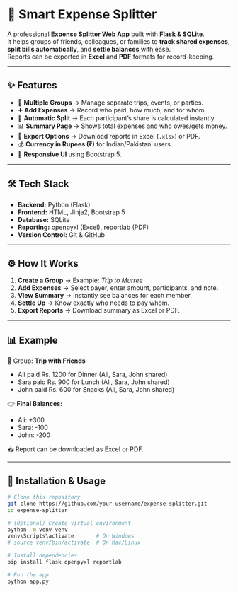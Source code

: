 # 💸 Smart Expense Splitter

A professional **Expense Splitter Web App** built with **Flask & SQLite**.  
It helps groups of friends, colleagues, or families to **track shared expenses**, **split bills automatically**, and **settle balances** with ease.  
Reports can be exported in **Excel** and **PDF** formats for record-keeping.

---

## ✨ Features
- 👥 **Multiple Groups** → Manage separate trips, events, or parties.  
- ➕ **Add Expenses** → Record who paid, how much, and for whom.  
- 🔄 **Automatic Split** → Each participant’s share is calculated instantly.  
- 📊 **Summary Page** → Shows total expenses and who owes/gets money.  
- 📑 **Export Options** → Download reports in Excel (`.xlsx`) or PDF.  
- 💰 **Currency in Rupees (₹)** for Indian/Pakistani users.  
- 🎨 **Responsive UI** using Bootstrap 5.  

---

## 🛠 Tech Stack
- **Backend:** Python (Flask)  
- **Frontend:** HTML, Jinja2, Bootstrap 5  
- **Database:** SQLite  
- **Reporting:** openpyxl (Excel), reportlab (PDF)  
- **Version Control:** Git & GitHub  

---

## ⚙️ How It Works
1. **Create a Group** → Example: *Trip to Murree*  
2. **Add Expenses** → Select payer, enter amount, participants, and note.  
3. **View Summary** → Instantly see balances for each member.  
4. **Settle Up** → Know exactly who needs to pay whom.  
5. **Export Reports** → Download summary as Excel or PDF.  

---

## 📊 Example
👥 Group: **Trip with Friends**

- Ali paid Rs. 1200 for Dinner (Ali, Sara, John shared)  
- Sara paid Rs. 900 for Lunch (Ali, Sara, John shared)  
- John paid Rs. 600 for Snacks (Ali, Sara, John shared)  

👉 **Final Balances:**
- Ali: +300  
- Sara: -100  
- John: -200  

📥 Report can be downloaded as Excel or PDF.

---

## 🚀 Installation & Usage
```bash
# Clone this repository
git clone https://github.com/your-username/expense-splitter.git
cd expense-splitter

# (Optional) Create virtual environment
python -m venv venv
venv\Scripts\activate       # On Windows
# source venv/bin/activate  # On Mac/Linux

# Install dependencies
pip install flask openpyxl reportlab

# Run the app
python app.py

